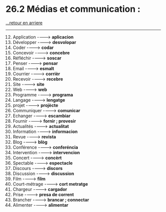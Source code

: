 # 26.2 Médias et communication : 

[...retour en arriere](../../../menu_fiches.md)

---

12. Application  ----> **aplicacion**
13. Développer ----> **desvolopar**
14. Coder ----> **codar**
15. Concevoir ----> **concebre**
16. Réfléchir ----> **soscar**
17. Penser ----> **pensar**
18. Email   ----> **esmalt**
19. Courrier ----> **corrièr**
20. Recevoir ----> **recebre**
22. Site ----> **site**
23. Web ----> **web**
24. Programme ----> **programa**
25. Langage ----> **lengatge**
26. projet ----> **projècte**
27. Communiquer ----> **comunicar**
28. Echanger ----> **escambiar**
29. Fournir  ----> **fornir ; provesir**
31. Actualités ----> **actualitat**
32. Information ----> **informacion**
33. Revue   ----> **revista**
34. Blog   ----> **blòg**
36. Conférence  ----> **conferéncia**
37. Intervention ----> **intervencion**
38. Concert ----> **concèrt**
39. Spectable ----> **espectacle**
40. Discours ----> **discors**
41. Discussion  ----> **discussion**
42. Film ----> **film**
43. Court-métrage ----> **cort metratge**
45. Chargeur ----> **cargador**
46. Prise ----> **presa de corrent**
47. Brancher ----> **brancar ; connectar**
48. Alimenter ----> **alimentar**
